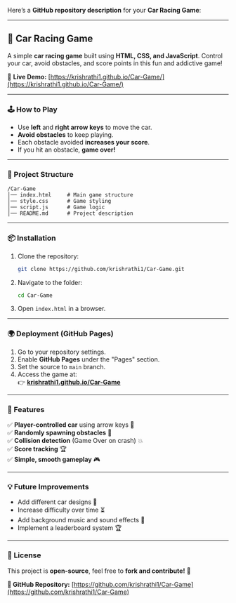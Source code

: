 Here’s a **GitHub repository description** for your **Car Racing Game**:  

---

## **🚗 Car Racing Game**  

A simple **car racing game** built using **HTML, CSS, and JavaScript**. Control your car, avoid obstacles, and score points in this fun and addictive game!  

🔗 **Live Demo:** [https://krishrathi1.github.io/Car-Game/](https://krishrathi1.github.io/Car-Game/)  

---

### **🕹️ How to Play**  
- Use **left** and **right arrow keys** to move the car.  
- **Avoid obstacles** to keep playing.  
- Each obstacle avoided **increases your score**.  
- If you hit an obstacle, **game over!**  

---

### **📂 Project Structure**  
```
/Car-Game
│── index.html     # Main game structure   
│── style.css      # Game styling  
│── script.js      # Game logic  
│── README.md      # Project description  
```

---

### **📦 Installation**  
1. Clone the repository:  
   ```sh
   git clone https://github.com/krishrathi1/Car-Game.git
   ```
2. Navigate to the folder:  
   ```sh
   cd Car-Game
   ```
3. Open `index.html` in a browser.  

---

### **🌍 Deployment (GitHub Pages)**  
1. Go to your repository settings.  
2. Enable **GitHub Pages** under the "Pages" section.  
3. Set the source to `main` branch.  
4. Access the game at:  
   👉 **[krishrathi1.github.io/Car-Game](https://krishrathi1.github.io/Car-Game/)**  

---

### **🚀 Features**  
✅ **Player-controlled car** using arrow keys 🚗  
✅ **Randomly spawning obstacles** 🚧  
✅ **Collision detection** (Game Over on crash) 💥  
✅ **Score tracking** 🏆  
✅ **Simple, smooth gameplay** 🎮  

---

### **💡 Future Improvements**  
- Add different car designs 🚙  
- Increase difficulty over time ⏳  
- Add background music and sound effects 🎵  
- Implement a leaderboard system 🏆  

---

### **📜 License**  
This project is **open-source**, feel free to **fork and contribute!** 🚀  

**🔗 GitHub Repository:** [https://github.com/krishrathi1/Car-Game](https://github.com/krishrathi1/Car-Game)  

